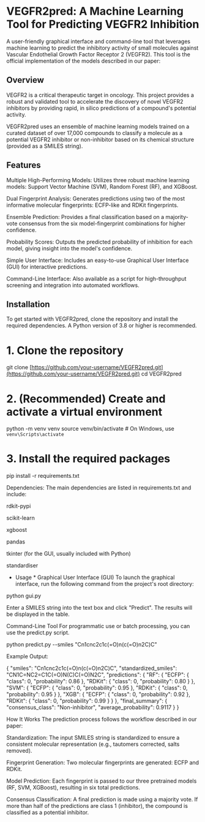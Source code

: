 # VEGFR2pred: A Machine Learning Tool for Predicting VEGFR2 Inhibition


A user-friendly graphical interface and command-line tool that leverages machine learning to predict the inhibitory activity of small molecules against Vascular Endothelial Growth Factor Receptor 2 (VEGFR2). This tool is the official implementation of the models described in our paper:

## Overview
VEGFR2 is a critical therapeutic target in oncology. This project provides a robust and validated tool to accelerate the discovery of novel VEGFR2 inhibitors by providing rapid, in silico predictions of a compound's potential activity.

VEGFR2pred uses an ensemble of machine learning models trained on a curated dataset of over 17,000 compounds to classify a molecule as a potential VEGFR2 inhibitor or non-inhibitor based on its chemical structure (provided as a SMILES string).


## Features
Multiple High-Performing Models: Utilizes three robust machine learning models: Support Vector Machine (SVM), Random Forest (RF), and XGBoost.

Dual Fingerprint Analysis: Generates predictions using two of the most informative molecular fingerprints: ECFP-like and RDKit fingerprints.

Ensemble Prediction: Provides a final classification based on a majority-vote consensus from the six model-fingerprint combinations for higher confidence.

Probability Scores: Outputs the predicted probability of inhibition for each model, giving insight into the model's confidence.

Simple User Interface: Includes an easy-to-use Graphical User Interface (GUI) for interactive predictions.

Command-Line Interface: Also available as a script for high-throughput screening and integration into automated workflows.

## Installation
To get started with VEGFR2pred, clone the repository and install the required dependencies. A Python version of 3.8 or higher is recommended.

# 1. Clone the repository
git clone [https://github.com/your-username/VEGFR2pred.git](https://github.com/your-username/VEGFR2pred.git)
cd VEGFR2pred

# 2. (Recommended) Create and activate a virtual environment
python -m venv venv
source venv/bin/activate  # On Windows, use `venv\Scripts\activate`

# 3. Install the required packages
pip install -r requirements.txt

Dependencies:
The main dependencies are listed in requirements.txt and include:

rdkit-pypi

scikit-learn

xgboost

pandas

tkinter (for the GUI, usually included with Python)

standardiser

* Usage *
Graphical User Interface (GUI)
To launch the graphical interface, run the following command from the project's root directory:

python gui.py

Enter a SMILES string into the text box and click "Predict". The results will be displayed in the table.

Command-Line Tool
For programmatic use or batch processing, you can use the predict.py script.

python predict.py --smiles "Cn1cnc2c1c(=O)n(c(=O)n2C)C"

Example Output:

{
  "smiles": "Cn1cnc2c1c(=O)n(c(=O)n2C)C",
  "standardized_smiles": "CN1C=NC2=C1C(=O)N(C)C(=O)N2C",
  "predictions": {
    "RF": {
      "ECFP": { "class": 0, "probability": 0.86 },
      "RDKit": { "class": 0, "probability": 0.80 }
    },
    "SVM": {
      "ECFP": { "class": 0, "probability": 0.95 },
      "RDKit": { "class": 0, "probability": 0.95 }
    },
    "XGB": {
      "ECFP": { "class": 0, "probability": 0.92 },
      "RDKit": { "class": 0, "probability": 0.99 }
    }
  },
  "final_summary": {
    "consensus_class": "Non-inhibitor",
    "average_probability": 0.9117
  }
}

How It Works
The prediction process follows the workflow described in our paper:

Standardization: The input SMILES string is standardized to ensure a consistent molecular representation (e.g., tautomers corrected, salts removed).

Fingerprint Generation: Two molecular fingerprints are generated: ECFP and RDKit.

Model Prediction: Each fingerprint is passed to our three pretrained models (RF, SVM, XGBoost), resulting in six total predictions.

Consensus Classification: A final prediction is made using a majority vote. If more than half of the predictions are class 1 (inhibitor), the compound is classified as a potential inhibitor.


